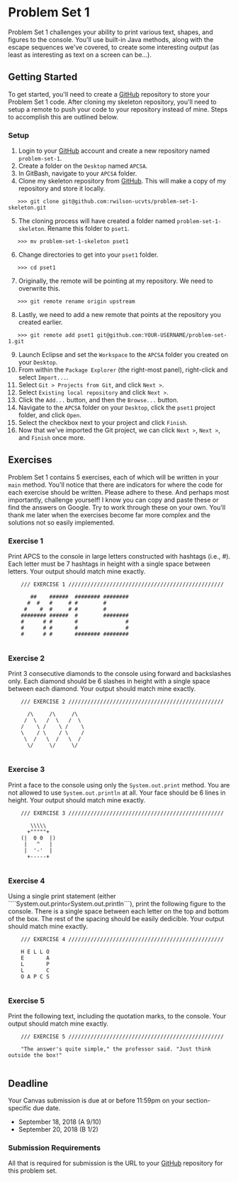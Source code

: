 # Problem Set 1

Problem Set 1 challenges your ability to print various text, shapes, and figures to the console. You'll use built-in Java methods, along with the escape sequences we've covered, to create some interesting output (as least as interesting as text on a screen can be...).

## Getting Started

To get started, you'll need to create a [GitHub](https://github.com/) repository to store your Problem Set 1 code. After cloning my skeleton repository, you'll need to setup a remote to push your code to your repository instead of mine. Steps to accomplish this are outlined below.

### Setup

01. Login to your [GitHub](https://github.com/) account and create a new repository named ```problem-set-1```.
02. Create a folder on the ```Desktop``` named ```APCSA```.
03. In GitBash, navigate to your ```APCSA``` folder.
04. Clone my skeleton repository from [GitHub](https://github.com/). This will make a copy of my repository and store it locally.
```
   >>> git clone git@github.com:rwilson-ucvts/problem-set-1-skeleton.git
```
05. The cloning process will have created a folder named ```problem-set-1-skeleton```. Rename this folder to ```pset1```.
```
   >>> mv problem-set-1-skeleton pset1
```
06. Change directories to get into your ```pset1``` folder.
```
   >>> cd pset1
```
07. Originally, the remote will be pointing at my repository. We need to overwrite this.
```
   >>> git remote rename origin upstream
```
08. Lastly, we need to add a new remote that points at the repository you created earlier.
```
   >>> git remote add pset1 git@github.com:YOUR-USERNAME/problem-set-1.git
```
09. Launch Eclipse and set the ```Workspace``` to the ```APCSA``` folder you created on your ```Desktop```.
10. From within the ```Package Explorer``` (the right-most panel), right-click and select ```Import...```.
11. Select ```Git > Projects from Git```, and click ```Next >```.
12. Select ```Existing local repository``` and click ```Next >```.
13. Click the ```Add...``` button, and then the ```Browse...``` button.
14. Navigate to the ```APCSA``` folder on your ```Desktop```, click the ```pset1``` project folder, and click ```Open```.
15. Select the checkbox next to your project and click ```Finish```.
16. Now that we've imported the Git project, we can click ```Next >```, ```Next >```, and ```Finish``` once more.

## Exercises

Problem Set 1 contains 5 exercises, each of which will be written in your ```main``` method. You'll notice that there are indicators for where the code for each exercise should be written. Please adhere to these. And perhaps most importantly, challenge yourself! I know you can copy and paste these or find the answers on Google. Try to work through these on your own. You'll thank me later when the exercises become far more complex and the solutions not so easily implemented.

### Exercise 1

Print APCS to the console in large letters constructed with hashtags (i.e., #). Each letter must be 7 hashtags in height with a single space between letters. Your output should match mine exactly.
```
    /// EXERCISE 1 /////////////////////////////////////////////////

       ##    ######  ######## ########
      #  #   #     # #        #
     #    #  #     # #        #
    ######## ######  #        ########
    #      # #       #               #
    #      # #       #               #
    #      # #       ######## ########
    
```

### Exercise 2

Print 3 consecutive diamonds to the console using forward and backslashes only. Each diamond should be 6 slashes in height with a single space between each diamond. Your output should match mine exactly.
```
    /// EXERCISE 2 /////////////////////////////////////////////////

      /\     /\     /\
     /  \   /  \   /  \
    /    \ /    \ /    \
    \    / \    / \    /
     \  /   \  /   \  /
      \/     \/     \/
      
```

### Exercise 3

Print a face to the console using only the ```System.out.print``` method. You are not allowed to use ```System.out.println``` at all. Your face should be 6 lines in height. Your output should match mine exactly.
```
    /// EXERCISE 3 /////////////////////////////////////////////////

       \\\\\
      +"""""+
    (|  0 0  |)
     |   ^   |
     |  '-'  |
      +-----+
      
```

### Exercise 4

Using a single print statement (either ````System.out.print``` or ```System.out.println```), print the following figure to the console. There is a single space between each letter on the top and bottom of the box. The rest of the spacing should be easily dedicible. Your output should match mine exactly. 
```
    /// EXERCISE 4 /////////////////////////////////////////////////

    H E L L O
    E       A
    L       P
    L       C
    O A P C S
    
```

### Exercise 5

Print the following text, including the quotation marks, to the console. Your output should match mine exactly.
```
    /// EXERCISE 5 /////////////////////////////////////////////////

    "The answer's quite simple," the professor said. "Just think outside the box!"
    
```

## Deadline

Your Canvas submission is due at or before 11:59pm on your section-specific due date.
* September 18, 2018 (A 9/10)
* September 20, 2018 (B 1/2)

### Submission Requirements

All that is required for submission is the URL to your [GitHub](https://github.com/) repository for this problem set.
